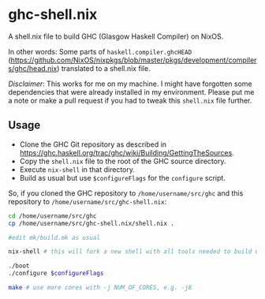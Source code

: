 # ghc-shell.nix
A shell.nix file to build GHC (Glasgow Haskell Compiler) on NixOS.

In other words: Some parts of `haskell.compiler.ghcHEAD` (https://github.com/NixOS/nixpkgs/blob/master/pkgs/development/compilers/ghc/head.nix) translated to a shell.nix file. 

_Disclaimer_: This works for me on my machine. I might have forgotten some dependencies that were already installed in my environment. Please put me a note or make a pull request if you had to tweak this `shell.nix` file further.

## Usage
- Clone the GHC Git repository as described in https://ghc.haskell.org/trac/ghc/wiki/Building/GettingTheSources.
- Copy the `shell.nix` file to the root of the GHC source directory.
- Execute `nix-shell` in that directory.
- Build as usual but use `$configureFlags` for the `configure` script.

So, if you cloned the GHC repository to `/home/username/src/ghc` and this repository to `/home/username/src/ghc-shell.nix`:
```bash
cd /home/username/src/ghc
cp /home/username/src/ghc-shell.nix/shell.nix .

#edit mk/build.mk as usual

nix-shell # this will fork a new shell with all tools needed to build GHC

./boot
./configure $configureFlags

make # use more cores with -j NUM_OF_CORES, e.g. -j8
```

